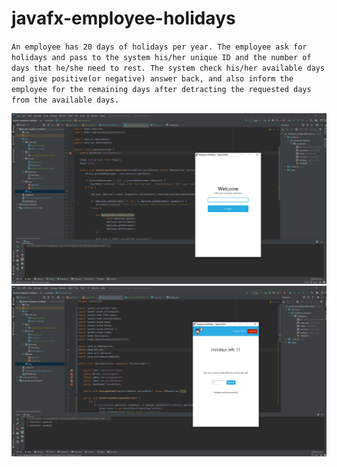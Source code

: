# javafx-employee-holidays

`An employee has 20 days of holidays per year. The employee ask for holidays and pass to the system his/her unique ID and the number of days that he/she need to rest. The system check his/her available days and give positive(or negative) answer back, and also inform the employee for the remaining days after detracting the requested days from the available days.`


<!-- Screenshots -->
![App Screenshot](https://raw.githubusercontent.com/sajdoko/javafx-employee-holidays/main/src/Screenshot_1.png)
![App Screenshot](https://raw.githubusercontent.com/sajdoko/javafx-employee-holidays/main/src/Screenshot_2.png)